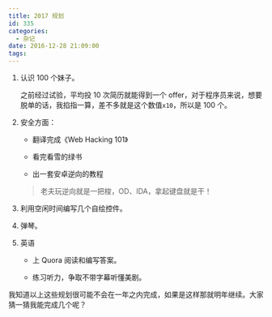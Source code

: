 ```yaml
---
title: 2017 规划
id: 335
categories:
  - 杂记
date: 2016-12-28 21:09:00
tags:
---
```


1.  认识 100 个妹子。

    之前经过试验，平均投 10 次简历就能得到一个 offer，对于程序员来说，想要脱单的话，我掐指一算，差不多就是这个数值`x10`，所以是 100 个。

2.  安全方面：

    +   翻译完成《Web Hacking 101》
    
    +   看完看雪的绿书
    
    +   出一套安卓逆向的教程

    > 老夫玩逆向就是一把梭，OD、IDA，拿起键盘就是干！
    
3.  利用空闲时间编写几个自绘控件。

4.  弹琴。

5.  英语

    +   上 Quora 阅读和编写答案。
    
    +   练习听力，争取不带字幕听懂美剧。
    
我知道以上这些规划很可能不会在一年之内完成，如果是这样那就明年继续。大家猜一猜我能完成几个呢？
